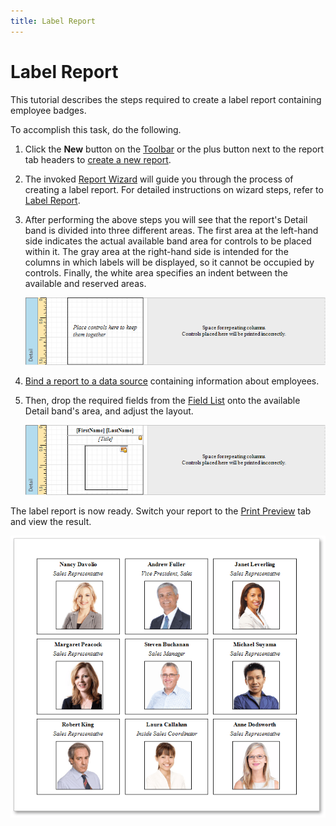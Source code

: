 ```yaml
---
title: Label Report
---
```

# Label Report
This tutorial describes the steps required to create a label report containing employee badges.

To accomplish this task, do the following.
1. Click the **New** button on the [Toolbar](../../../../../interface-elements-for-desktop/articles/report-designer/report-designer-for-wpf/interface-elements/toolbar.md) or the plus button next to the report tab headers to [create a new report](../../../../../interface-elements-for-desktop/articles/report-designer/report-designer-for-wpf/creating-reports/basic-operations/create-a-new-report.md).
2. The invoked [Report Wizard](../../../../../interface-elements-for-desktop/articles/report-designer/report-designer-for-wpf/report-wizard.md) will guide you through the process of creating a label report. For detailed instructions on wizard steps, refer to [Label Report](../../../../../interface-elements-for-desktop/articles/report-designer/report-designer-for-wpf/report-wizard/label-report.md).
3. After performing the above steps you will see that the report's Detail band is divided into three different areas. The first area at the left-hand side indicates the actual available band area for controls to be placed within it. The gray area at the right-hand side is intended for the columns in which labels will be displayed, so it cannot be occupied by controls. Finally, the white area specifies an indent between the available and reserved areas.
	
	![EUD_WpfReportDersigner_LabelReport_1](../../../../images/Img123515.png)
4. [Bind a report to a data source](../../../../../interface-elements-for-desktop/articles/report-designer/report-designer-for-wpf/creating-reports/providing-data/binding-a-report-to-data.md) containing information about employees.
5. Then, drop the required fields from the [Field List](../../../../../interface-elements-for-desktop/articles/report-designer/report-designer-for-wpf/interface-elements/field-list.md) onto the available Detail band's area, and adjust the layout.
	
	![EUD_WpfReportDersigner_LabelReport_2](../../../../images/Img123516.png)

The label report is now ready. Switch your report to the [Print Preview](../../../../../interface-elements-for-desktop/articles/report-designer/report-designer-for-wpf/document-preview.md) tab and view the result.

![EUD_WpfReportDersigner_LabelReport_Result](../../../../images/Img123517.png)
